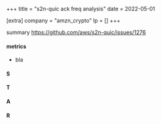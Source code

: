 +++
title = "s2n-quic ack freq analysis"
date = 2022-05-01

[extra]
company = "amzn_crypto"
lp = []
+++

summary
https://github.com/aws/s2n-quic/issues/1276

#### metrics
- bla

#### S

#### T

#### A

#### R

